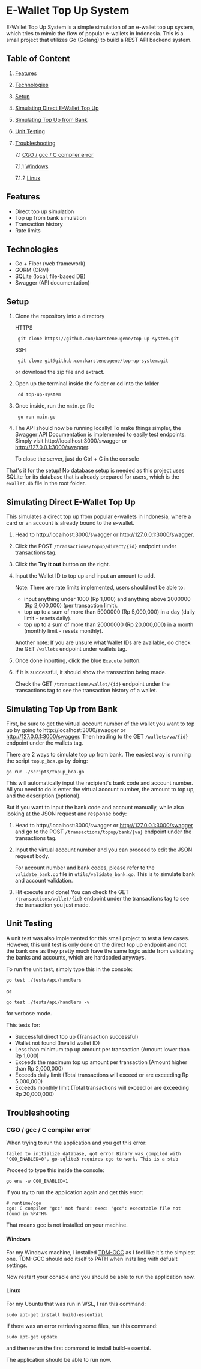 # E-Wallet Top Up System

E-Wallet Top Up System is a simple simulation of an e-wallet top up system, which tries to mimic the flow of popular e-wallets in Indonesia. This is a small project that utilizes Go (Golang) to build a REST API backend system.

## Table of Content
1. [Features](#features)
2. [Technologies](#technologies)
3. [Setup](#setup)
4. [Simulating Direct E-Wallet Top Up](#simulating-direct-e-wallet-top-up)
5. [Simulating Top Up from Bank](#simulating-top-up-from-bank)
6. [Unit Testing](#unit-testing)
7. [Troubleshooting](#troubleshooting)

    7.1 [CGO / gcc / C compiler error](#cgo--gcc--c-compiler-error)
    
    7.1.1 [Windows](#windows)

    7.1.2 [Linux](#linux)

## Features

- Direct top up simulation
- Top up from bank simulation
- Transaction history
- Rate limits

## Technologies

- Go + Fiber (web framework)
- GORM (ORM)
- SQLite (local, file-based DB)
- Swagger (API documentation)

## Setup 

1. Clone the repository into a directory

    HTTPS

        git clone https://github.com/karsteneugene/top-up-system.git

    SSH

        git clone git@github.com:karsteneugene/top-up-system.git

    or download the zip file and extract.

2. Open up the terminal inside the folder or cd into the folder

        cd top-up-system

3. Once inside, run the `main.go` file

        go run main.go

4. The API should now be running locally! To make things simpler, the Swagger API Documentation is implemented to easily test endpoints. Simply visit http://localhost:3000/swagger or http://127.0.0.1:3000/swagger.

    To close the server, just do Ctrl + C in the console

That's it for the setup! No database setup is needed as this project uses SQLite for its database that is already prepared for users, which is the `ewallet.db` file in the root folder.

## Simulating Direct E-Wallet Top Up

This simulates a direct top up from popular e-wallets in Indonesia, where a card or an account is already bound to the e-wallet.

1. Head to http://localhost:3000/swagger or http://127.0.0.1:3000/swagger.
2. Click the POST `/transactions/topup/direct/{id}` endpoint under transactions tag.
3. Click the **Try it out** button on the right.
4. Input the Wallet ID to top up and input an amount to add.

    Note: There are rate limits implemented, users should not be able to:
    
    - input anything under 1000 (Rp 1,000) and anything above 2000000 (Rp 2,000,000) (per transaction limit).
    - top up to a sum of more than 5000000 (Rp 5,000,000) in a day (daily limit - resets daily).
    - top up to a sum of more than 20000000 (Rp 20,000,000) in a month (monthly limit - resets monthly).

    Another note: If you are unsure what Wallet IDs are available, do check the GET `/wallets` endpoint under wallets tag.

5. Once done inputting, click the blue `Execute` button.
6. If it is successful, it should show the transaction being made.

    Check the GET `/transactions/wallet/{id}` endpoint under the transactions tag to see the transaction history of a wallet.

## Simulating Top Up from Bank

First, be sure to get the virtual account number of the wallet you want to top up by going to http://localhost:3000/swagger or http://127.0.0.1:3000/swagger. Then heading to the GET `/wallets/va/{id}` endpoint under the wallets tag.

There are 2 ways to simulate top up from bank. The easiest way is running the script `topup_bca.go` by doing:

    go run ./scripts/topup_bca.go

This will automatically input the recipient's bank code and account number. All you need to do is enter the virtual account number, the amount to top up, and the description (optional).

But if you want to input the bank code and account manually, while also looking at the JSON request and response body:

1. Head to http://localhost:3000/swagger or http://127.0.0.1:3000/swagger and go to the POST `/transactions/topup/bank/{va}` endpoint under the transactions tag.
2. Input the virtual account number and you can proceed to edit the JSON request body.

    For account number and bank codes, please refer to the `validate_bank.go` file in `utils/validate_bank.go`. This is to simulate bank and account validation.

3. Hit execute and done! You can check the GET `/transactions/wallet/{id}` endpoint under the transactions tag to see the transaction you just made.

## Unit Testing

A unit test was also implemented for this small project to test a few cases. However, this unit test is only done on the direct top up endpoint and not the bank one as they pretty much have the same logic aside from validating the banks and accounts, which are hardcoded anyways.

To run the unit test, simply type this in the console:

    go test ./tests/api/handlers

or

    go test ./tests/api/handlers -v 

for verbose mode.

This tests for:

- Successful direct top up (Transaction successful)
- Wallet not found (Invalid wallet ID)
- Less than minimum top up amount per transaction (Amount lower than Rp 1,000)
- Exceeds the maximum top up amount per transaction (Amount higher than Rp 2,000,000)
- Exceeds daily limit (Total transactions will exceed or are exceeding Rp 5,000,000)
- Exceeds monthly limit (Total transactions will exceed or are exceeding Rp 20,000,000)

## Troubleshooting

### CGO / gcc / C compiler error  

When trying to run the application and you get this error:

    failed to initialize database, got error Binary was compiled with 'CGO_ENABLED=0', go-sqlite3 requires cgo to work. This is a stub

Proceed to type this inside the console:

    go env -w CGO_ENABLED=1

If you try to run the application again and get this error:

    # runtime/cgo
    cgo: C compiler "gcc" not found: exec: "gcc": executable file not found in %PATH%

That means gcc is not installed on your machine. 

#### Windows

For my Windows machine, I installed [TDM-GCC](https://jmeubank.github.io/tdm-gcc/) as I feel like it's the simplest one. TDM-GCC should add itself to PATH when installing with defualt settings.

Now restart your console and you should be able to run the application now.


#### Linux

For my Ubuntu that was run in WSL, I ran this command:

    sudo apt-get install build-essential

If there was an error retrieving some files, run this command:

    sudo apt-get update

and then rerun the first command to install build-essential.

The application should be able to run now.
